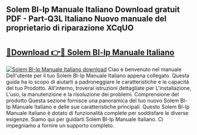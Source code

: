 ## Solem Bl-Ip Manuale Italiano Download gratuit PDF - Part-Q3L Italiano Nuovo manuale del proprietario di riparazione XCqUO

# <h2><a href="http://dfe5txv.blite.top/?on=Solem+Bl-Ip+Manuale+Italiano">🔗Download 👉🔴 Solem Bl-Ip Manuale Italiano</a></h2>

[![Solem Bl-Ip Manuale Italiano download](https://i.imgur.com/lujVjoI.png)](http://dfe5txv.blite.top/?on=Solem+Bl-Ip+Manuale+Italiano)
Ciao e benvenuto nel manuale Dell'utente per il tuo Solem Bl-Ip Manuale Italiano appena collegato. Questa guida ha lo scopo di aiutarti a padroneggiare le caratteristiche e le capacità del tuo Prodotto. All'interno, troverai istruzioni dettagliate per L'installazione, L'uso, la manutenzione e la risoluzione dei problemi. Comprensione del prodotto Questa sezione fornisce una panoramica del tuo nuovo Solem Bl-Ip Manuale Italiano e delle sue caratteristiche principali. Questo Solem Bl-Ip Manuale Italiano è dotato di funzionalità complete per soddisfare le diverse esigenze. Siamo qui per guidarti Solem Bl-Ip Manuale Italiano. Ci impegniamo a fornire un supporto completo.
